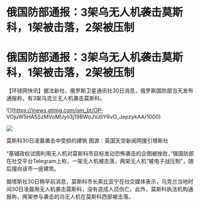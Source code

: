 # 俄国防部通报：3架乌无人机袭击莫斯科，1架被击落，2架被压制

# 俄国防部通报：3架乌无人机袭击莫斯科，1架被击落，2架被压制

【环球网快讯】据法新社、俄罗斯卫星通讯社30日消息，俄罗斯国防部当天发布通报称，有3架乌克兰无人机袭击莫斯科。

![](https://inews.gtimg.com/om_bt/OP-
VOjuW5HA5SzMVoMUyli3j19BWoJVJIiY6vO_JepzykAA/1000)

![](https://inews.gtimg.com/om_bt/OzAo65n4Pmtt1J_oSdhY9vRc1zYory0pqLGrN3isV3nUoAA/1000)

莫斯科30日凌晨袭击中受损的建筑 图源：英国天空新闻网援引塔斯社

“基辅政权试图利用无人机对莫斯科市目标发动恐怖袭击的企图被挫败，”俄国防部在社交平台Telegram上称，一架无人机被击落，两架无人机“被电子战压制”，随后撞向该市一座建筑。

据塔斯社30日稍早前消息，莫斯科市长索比亚宁在社交媒体表示，乌克兰当地时间30日凌晨用无人机袭击莫斯科，没有造成人员伤亡。此外，莫斯科执法机构通报称，两架参与袭击的乌无人机在莫斯科西部被击落。

